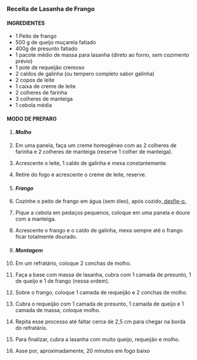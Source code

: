 ### Receita de Lasanha de Frango

#### INGREDIENTES

* 1 Peito de frango
* 500 g de queijo muçarela fatiado
* 400g de presunto fatiado
* 1 pacote médio de massa para lasanha (direto ao forno, sem cozimento prévio)
* 1 pote de requeijão cremoso
* 2 caldos de galinha (ou tempero completo sabor galinha)
* 2 copos de leite
* 1 caixa de creme de leite 
* 2 colheres de farinha 
* 3 colheres de manteiga
* 1 cebola média



#### MODO DE PREPARO

1. #### **_Molho_**

2. Em uma panela, faça um creme homogêneo com as 2 colheres de farinha e 2 colheres de manteiga (reserve 1 colher de manteiga).

3. Acrescente o leite, 1 caldo de galinha e mexa constantemente.

4. Retire do fogo e acrescente o creme de leite, reserve.

5. #### **_Frango_**

6. Cozinhe o peito de frango em água (sem óleo), após cozido,[ desfie-o.](https://blog.tudogostoso.com.br/dicas-de-cozinha/como-desfiar-frango-na-panela-de-pressao/)

7. Pique a cebola em pedaços pequenos, coloque em uma panela e doure com a manteiga.

8. Acrescente o frango e o caldo de galinha, mexa sempre até o frango ficar totalmente dourado.

9. #### **_Montagem_**

10. Em um refratário, coloque 2 conchas de molho.

11. Faça a base com massa de lasanha, cubra com 1 camada de presunto, 1 de queijo e 1 de frango (nessa ordem).

12. Sobre o frango, coloque 1 camada de requeijão e 2 conchas de molho.

13. Cubra o requeijão com 1 camada de presunto, 1 camada de queijo e 1 camada de massa, coloque molho.

14. Repita esse processo até faltar cerca de 2,5 cm para chegar na borda do refratário.

15. Para finalizar, cubra a lasanha com muito queijo, requeijão e molho.

16. Asse por, aproximadamente, 20 minutos em fogo baixo